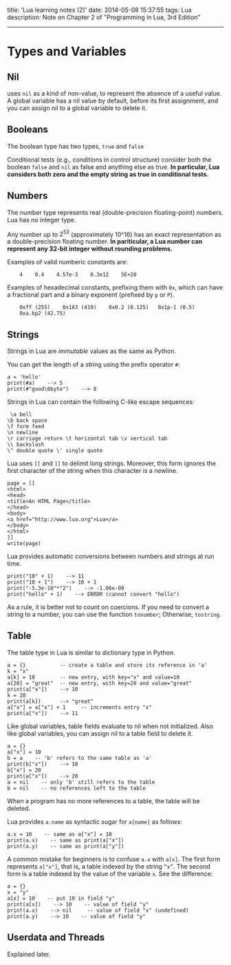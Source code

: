 title: 'Lua learning notes (2)'
date: 2014-05-08 15:37:55
tags: Lua
description: Note on Chapter 2 of "Programming in Lua, 3rd Edition"

--- 

# Types and Variables

## Nil
uses `nil` as a kind of non-value, to represent the absence of a useful value. A global variable has a nil value by default, before its first assignment, and you can assign nil to a global variable to delete it.

## Booleans
The boolean type has two types, `true` and `false`

Conditional tests (e.g., conditions in control structure) consider both the boolean `false` and `nil` as false and anything else as true. **In particular, Lua considers both zero and the empty string as true in conditional tests.**

## Numbers
The number type represents real (double-precision floating-point) numbers. Lua has no integer type.

Any number up to $2^53$ (approximately 10^16) has an exact representation as a double-precision floating number. **In pariticular, a Lua number can represent any 32-bit integer without rounding problems.**

Examples of valid numberic constants are:

```
    4    0.4    4.57e-3    0.3e12    5E+20
```
Examples of hexadecimal constants, prefixing them with `0x`, which can have a fractional part and a binary exponent (prefixed by `p` or `P`).

```
    0xff (255)    0x1A3 (419)    0x0.2 (0.125)   0x1p-1 (0.5)
    0xa.bp2 (42.75)
```

## Strings

Strings in Lua are *immutable* values as the same as Python.

You can get the length of a string using the prefix operator `#`:

```
a = 'hello'
print(#a)    --> 5
print(#"good\0byte")    --> 8
```
Strings in Lua can contain the following C-like escape sequences:

```
￼\a bell
\b back space
\f form feed
\n newline
\r carriage return \t horizontal tab \v vertical tab
\\ backslash
\" double quote \' single quote
```
Lua uses `[[` and `]]` to delimit long strings. Moreover, this form ignores the first character of the string when this character is a newline.

```
page = [[
<html>
<head>
<title>An HTML Page</title>
</head>
<body>
<a href="http://www.lua.org">Lua</a>
</body>
</html>
]]
write(page)
```
Lua provides automatic conversions between numbers and strings at run time.

```
print("10" + 1)    --> 11
print("10 + 1")    --> 10 + 1
print("-5.3e-10"*"2")    --> -1.06e-09
print("hello" + 1)    --> ERROR (cannot convert "hello")
```
As a rule, it is better not to count on coercions. If you need to convert a string to a number, you can use the function `tonumber`; Otherwise, `tostring`.

## Table

The table type in Lua is similar to dictionary type in Python. 

```
a = {}           -- create a table and store its reference in 'a'
k = "x"
a[k] = 10        -- new entry, with key="x" and value=10
a[20] = "great"  -- new entry, with key=20 and value="great"
print(a["x"])    --> 10
k = 20
print(a[k])      --> "great"
a["x"] = a["x"] + 1     -- increments entry "x"
print(a["x"])    --> 11
```
Like global variables, table fields evaluate to nil when not initialized. Also like global variables, you can assign nil to a table field to delete it.

```
a = {}
a["x"] = 10
b = a    -- 'b' refers to the same table as 'a'
print(b["x"])    --> 10
b["x"] = 20
print(a["x"])    --> 20
a = nil    -- only 'b' still refers to the table
b = nil    -- no references left to the table
```
When a program has no more references to a table, the table will be deleted.

Lua provides `a.name` as syntactic sugar for `a[name]` as follows:

```
a.x = 10    -- same as a["x"] = 10
print(a.x)    -- same as print(a["x"])
print(a.y)    -- same as print(a["y"])
```

A common mistake for beginners is to confuse `a.x` with `a[x]`. The first form represents `a["x"]`, that is, a table indexed by the string `“x”`. The second form is a table indexed by the value of the variable `x`. See the difference:

```
a = {}
x = "y"
a[x] = 10    -- put 10 in field "y"
print(a[x])    --> 10    -- value of field "y"
print(a.x)    --> nil     -- value of field "x" (undefined)
print(a.y)    --> 10    -- value of field "y"
```
## Userdata and Threads

Explained later.

